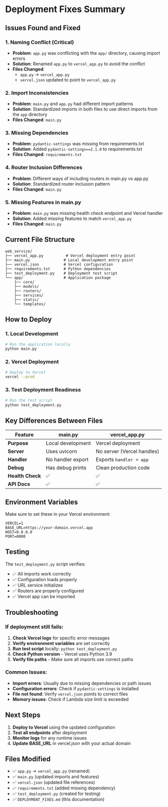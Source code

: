 # Deployment Fixes Summary

## Issues Found and Fixed

### 1. **Naming Conflict (Critical)**
- **Problem**: `app.py` was conflicting with the `app/` directory, causing import errors
- **Solution**: Renamed `app.py` to `vercel_app.py` to avoid the conflict
- **Files Changed**: 
  - `app.py` → `vercel_app.py`
  - `vercel.json` updated to point to `vercel_app.py`

### 2. **Import Inconsistencies**
- **Problem**: `main.py` and `app.py` had different import patterns
- **Solution**: Standardized imports in both files to use direct imports from the `app` directory
- **Files Changed**: `main.py`

### 3. **Missing Dependencies**
- **Problem**: `pydantic-settings` was missing from requirements.txt
- **Solution**: Added `pydantic-settings==2.1.0` to requirements.txt
- **Files Changed**: `requirements.txt`

### 4. **Router Inclusion Differences**
- **Problem**: Different ways of including routers in main.py vs app.py
- **Solution**: Standardized router inclusion pattern
- **Files Changed**: `main.py`

### 5. **Missing Features in main.py**
- **Problem**: `main.py` was missing health check endpoint and Vercel handler
- **Solution**: Added missing features to match `vercel_app.py`
- **Files Changed**: `main.py`

## Current File Structure

```
web_service/
├── vercel_app.py          # Vercel deployment entry point
├── main.py               # Local development entry point
├── vercel.json           # Vercel configuration
├── requirements.txt      # Python dependencies
├── test_deployment.py    # Deployment test script
└── app/                  # Application package
    ├── core/
    ├── models/
    ├── routers/
    ├── services/
    ├── static/
    └── templates/
```

## How to Deploy

### 1. **Local Development**
```bash
# Run the application locally
python main.py
```

### 2. **Vercel Deployment**
```bash
# Deploy to Vercel
vercel --prod
```

### 3. **Test Deployment Readiness**
```bash
# Run the test script
python test_deployment.py
```

## Key Differences Between Files

| Feature | main.py | vercel_app.py |
|---------|---------|---------------|
| **Purpose** | Local development | Vercel deployment |
| **Server** | Uses uvicorn | No server (Vercel handles) |
| **Handler** | No handler export | Exports `handler = app` |
| **Debug** | Has debug prints | Clean production code |
| **Health Check** | ✅ | ✅ |
| **API Docs** | ✅ | ✅ |

## Environment Variables

Make sure to set these in your Vercel environment:

```env
VERCEL=1
BASE_URL=https://your-domain.vercel.app
HOST=0.0.0.0
PORT=8000
```

## Testing

The `test_deployment.py` script verifies:
- ✅ All imports work correctly
- ✅ Configuration loads properly
- ✅ URL service initializes
- ✅ Routers are properly configured
- ✅ Vercel app can be imported

## Troubleshooting

### If deployment still fails:

1. **Check Vercel logs** for specific error messages
2. **Verify environment variables** are set correctly
3. **Run test script** locally: `python test_deployment.py`
4. **Check Python version** - Vercel uses Python 3.9
5. **Verify file paths** - Make sure all imports use correct paths

### Common Issues:

- **Import errors**: Usually due to missing dependencies or path issues
- **Configuration errors**: Check if `pydantic-settings` is installed
- **File not found**: Verify `vercel.json` points to correct files
- **Memory issues**: Check if Lambda size limit is exceeded

## Next Steps

1. **Deploy to Vercel** using the updated configuration
2. **Test all endpoints** after deployment
3. **Monitor logs** for any runtime issues
4. **Update BASE_URL** in vercel.json with your actual domain

## Files Modified

- ✅ `app.py` → `vercel_app.py` (renamed)
- ✅ `main.py` (updated imports and features)
- ✅ `vercel.json` (updated file references)
- ✅ `requirements.txt` (added missing dependency)
- ✅ `test_deployment.py` (created for testing)
- ✅ `DEPLOYMENT_FIXES.md` (this documentation) 